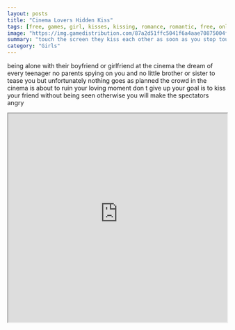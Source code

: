 ```yaml
---
layout: posts
title: "Cinema Lovers Hidden Kiss"
tags: [free, games, girl, kisses, kissing, romance, romantic, free, online, games, oyna, game, free, games, play, play, games]
image: "https://img.gamedistribution.com/87a2d51ffc5041f6a4aae70875004fc4-1280x550.jpeg"
summary: "touch the screen they kiss each other as soon as you stop touching they stop kissing  free online games oyna game free games play play games"
category: "Girls"
---
```


being alone with their boyfriend or girlfriend at the cinema the dream of every teenager no parents spying on you and no little brother or sister to tease you but unfortunately nothing goes as planned the crowd in the cinema is about to ruin your loving moment don t give up your goal is to kiss your friend without being seen otherwise you will make the spectators angry

<iframe width="100%" height="480px;" src="https://html5.gamedistribution.com/87a2d51ffc5041f6a4aae70875004fc4/"></iframe>